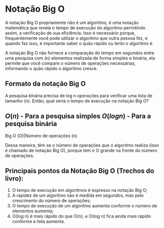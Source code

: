 # Notação Big O
A notação Big O propriamente não é um algoritmo, é uma notação matemática que revela o tempo de execução do algoritmo permitindo assim, a verificação de sua eficiência. Isso é necessário porque, frequentemente você pode utilizar o algoritmo que outra pessoa fez, e quando faz isso, é importante saber o quão rápido ou lento o algoritmo é.

A notação Big O não fornece a comparação do tempo em segundos entre uma pesquisa com (n) elementos realizada de forma simples e binária, ela permite que você compare o número de operações necessárias, informando o quão rápido o algoritmo cresce.

## Formato da notação Big O
A pesquisa binária precisa de log n operações para verificar uma lista de tamanho (n).
Então, qual seria o tempo de execução na notação Big O?

$O(n)$ - Para a pesquisa simples
$O(log n)$ - Para a pesquisa binária
---
Big O (O)|Número de operações (n)

Dessa maneira, têm se o número de operações que o algoritmo realiza (isso é chamado de notação Big O), porque tem o O grande na frente do número de operações.

## Principais pontos da Notação Big O (Trechos do livro):
1. O tempo de execução em algoritmos é expresso na notação Big O;
2. A rapidez de um algoritmo não é medida em segundos, mas pelo crescimento do número de operações;
3. O tempo de execução de um algoritmo aumenta conforme o número de elementos aumenta;
4. O(log n) é mais rápido do que O(n), e O(log n) fica ainda mais rápido conforme a lista aumenta.








 
